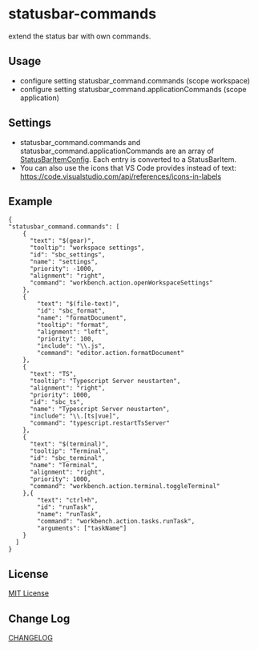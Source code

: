 # statusbar-commands

extend the status bar with own commands.

## Usage

* configure setting statusbar_command.commands (scope workspace)
* configure setting statusbar_command.applicationCommands (scope application)

## Settings
* statusbar_command.commands and statusbar_command.applicationCommands are an array of [StatusBarItemConfig](https://github.com/AnWeber/vscode-statusbar-command/blob/main/src/statusBarItemConfig.ts). Each entry is converted to a StatusBarItem.
* You can also use the icons that VS Code provides instead of text: https://code.visualstudio.com/api/references/icons-in-labels


## Example
```
{
"statusbar_command.commands": [
    {
      "text": "$(gear)",
      "tooltip": "workspace settings",
      "id": "sbc_settings",
      "name": "settings",
      "priority": -1000,
      "alignment": "right",
      "command": "workbench.action.openWorkspaceSettings"
    },
    {
        "text": "$(file-text)",
        "id": "sbc_format",
        "name": "formatDocument",
        "tooltip": "format",
        "alignment": "left",
        "priority": 100,
        "include": "\\.js",
        "command": "editor.action.formatDocument"
    },
    {
      "text": "TS",
      "tooltip": "Typescript Server neustarten",
      "alignment": "right",
      "priority": 1000,
      "id": "sbc_ts",
      "name": "Typescript Server neustarten",
      "include": "\\.[ts|vue]",
      "command": "typescript.restartTsServer"
    },
    {
      "text": "$(terminal)",
      "tooltip": "Terminal",
      "id": "sbc_terminal",
      "name": "Terminal",
      "alignment": "right",
      "priority": 1000,
      "command": "workbench.action.terminal.toggleTerminal"
    },{
        "text": "ctrl+h",
        "id": "runTask",
        "name": "runTask",
        "command": "workbench.action.tasks.runTask",
        "arguments": ["taskName"]
    }
  ]
}
```


## License
[MIT License](LICENSE)

## Change Log
[CHANGELOG](CHANGELOG.md)

